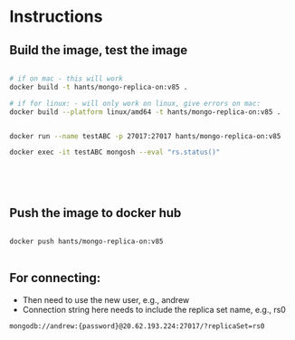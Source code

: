 # Instructions


## Build the image, test the image

```bash

# if on mac - this will work
docker build -t hants/mongo-replica-on:v85 .

# if for linux: - will only work on linux, give errors on mac: 
docker build --platform linux/amd64 -t hants/mongo-replica-on:v85 .


docker run --name testABC -p 27017:27017 hants/mongo-replica-on:v85

docker exec -it testABC mongosh --eval "rs.status()"



    
```

## Push the image to docker hub

```bash

docker push hants/mongo-replica-on:v85
    
```

## For connecting:

- Then need to use the new user, e.g., andrew 
- Connection string here needs to include the replica set name, e.g., rs0

```bash
mongodb://andrew:{password}@20.62.193.224:27017/?replicaSet=rs0
```


